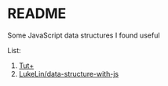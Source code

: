 # README

Some JavaScript data structures I found useful

List:

1. [Tut+](https://github.com/tutsplus/data-structures)
2. [LukeLin/data-structure-with-js](https://github.com/LukeLin/data-structure-with-js)
